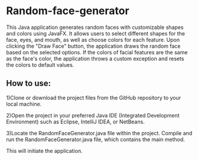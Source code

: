 # Random-face-generator
This Java application generates random faces with customizable shapes and colors using JavaFX. It allows users to select different shapes for the face, eyes, and mouth, as well as choose colors for each feature. Upon clicking the "Draw Face" button, the application draws the random face based on the selected options. If the colors of facial features are the same as the face's color, the application throws a custom exception and resets the colors to default values.

## How to use:

1)Clone or download the project files from the GitHub repository to your local machine.

2)Open the project in your preferred Java IDE (Integrated Development Environment) such as Eclipse, IntelliJ IDEA, or NetBeans.

3)Locate the RandomFaceGenerator.java file within the project. Compile and run the RandomFaceGenerator.java file, which contains the main method. 

This will initiate the application.
